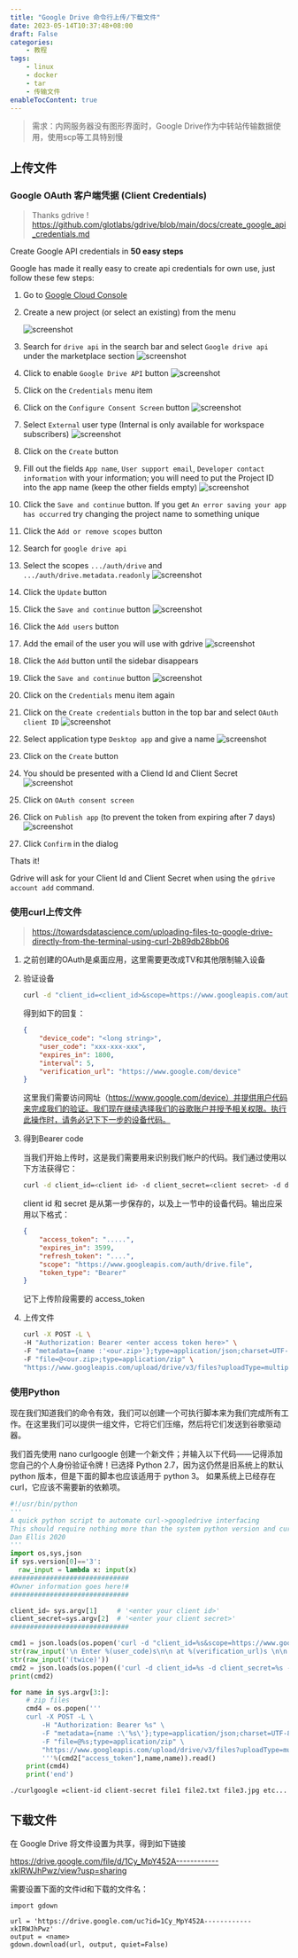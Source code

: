 ```yaml
---
title: "Google Drive 命令行上传/下载文件"
date: 2023-05-14T10:37:48+08:00
draft: False
categories:
    - 教程
tags:
    - linux
    - docker
    - tar
    - 传输文件
enableTocContent: true
---
```


> 需求：内网服务器没有图形界面时，Google Drive作为中转站传输数据使用，使用scp等工具特别慢

## 上传文件

### Google OAuth 客户端凭据 (Client Credentials)

> Thanks gdrive !
> https://github.com/glotlabs/gdrive/blob/main/docs/create_google_api_credentials.md

Create Google API credentials in **50 easy steps**

Google has made it really easy to create api credentials for own use, just follow these few steps:

1. Go to [Google Cloud Console](https://console.cloud.google.com/)

2. Create a new project (or select an existing) from the menu 
   
   ![screenshot](https://user-images.githubusercontent.com/720405/210136984-7ed0eb00-f940-47c2-a1b7-95147e0f6ed8.png)

3. Search for `drive api` in the search bar and select `Google drive api` under the marketplace section ![screenshot](https://user-images.githubusercontent.com/720405/210137041-57633760-eb57-4c87-bacf-a9850c363a63.png)

4. Click to enable `Google Drive API` button ![screenshot](https://user-images.githubusercontent.com/720405/210137243-3f7c1ea6-519b-4c50-afea-577e19fe543d.png)

5. Click on the `Credentials` menu item

6. Click on the `Configure Consent Screen` button ![screenshot](https://user-images.githubusercontent.com/720405/210137298-9c9eb3d1-9420-4bdb-bd98-4e6e778c8ed5.png)

7. Select `External` user type (Internal is only available for workspace subscribers) ![screenshot](https://user-images.githubusercontent.com/720405/210137317-de4b8bea-235d-498d-b78d-b0c37dd96717.png)

8. Click on the `Create` button

9.  Fill out the fields `App name`, `User support email`, `Developer contact information` with your information; you will need to put the Project ID into the app name (keep the other fields empty) ![screenshot](https://user-images.githubusercontent.com/720405/210137365-09aa2294-8984-45ef-9a29-7f485cfbe7ac.png)

10. Click the `Save and continue` button. If you get `An error saving your app has occurred` try changing the project name to something unique

11. Click the `Add or remove scopes` button

12. Search for `google drive api`

13. Select the scopes `.../auth/drive` and `.../auth/drive.metadata.readonly` ![screenshot](https://user-images.githubusercontent.com/720405/210137392-f851aa1e-ea59-4c19-885e-d246992c4dd7.png)

14. Click the `Update` button

15. Click the `Save and continue` button ![screenshot](https://user-images.githubusercontent.com/720405/210137425-44cab632-c885-495d-bb10-3b6e842ed79a.png)

16. Click the `Add users` button

17. Add the email of the user you will use with gdrive ![screenshot](https://user-images.githubusercontent.com/720405/210137458-ec6a6fb3-ea0c-47e8-a8ec-fe230841ba3b.png)

18. Click the `Add` button until the sidebar disappears

19. Click the `Save and continue` button ![screenshot](https://user-images.githubusercontent.com/720405/210137468-9c1fc03e-cb18-4798-a17c-1a6c912f07a8.png)

20. Click on the `Credentials` menu item again

21. Click on the `Create credentials` button in the top bar and select `OAuth client ID` ![screenshot](https://user-images.githubusercontent.com/720405/210137498-dc9102c4-2720-466d-809a-4d8947dbb0a0.png)

22. Select application type `Desktop app` and give a name ![screenshot](https://user-images.githubusercontent.com/720405/210137673-d3a387ab-3bbe-4af3-81c8-7c744aed8bd5.png)

23. Click on the `Create` button

24. You should be presented with a Cliend Id and Client Secret ![screenshot](https://user-images.githubusercontent.com/720405/210137709-587edb53-4703-4ad3-8941-6130f47d0547.png)

25. Click on `OAuth consent screen`

26. Click on `Publish app` (to prevent the token from expiring after 7 days) ![screenshot](https://user-images.githubusercontent.com/720405/216276113-18356d78-c81c-42c1-be2b-49c9b6a6cafe.png)

27. Click `Confirm` in the dialog

Thats it!

Gdrive will ask for your Client Id and Client Secret when using the `gdrive account add` command.

### 使用curl上传文件

> https://towardsdatascience.com/uploading-files-to-google-drive-directly-from-the-terminal-using-curl-2b89db28bb06

1. 之前创建的OAuth是桌面应用，这里需要更改成TV和其他限制输入设备

2. 验证设备

    ```bash
    curl -d "client_id=<client_id>&scope=https://www.googleapis.com/auth/drive.file" https://oauth2.googleapis.com/device/code
    ```

    得到如下的回复：

    ```json
    {
        "device_code": "<long string>",
        "user_code": "xxx-xxx-xxx",
        "expires_in": 1800,
        "interval": 5,
        "verification_url": "https://www.google.com/device"
    }
    ```

    这里我们需要访问网址（https://www.google.com/device）并提供用户代码来完成我们的验证。我们现在继续选择我们的谷歌账户并授予相关权限。执行此操作时，请务必记下下一步的设备代码。

3. 得到Bearer code

    当我们开始上传时，这是我们需要用来识别我们帐户的代码。我们通过使用以下方法获得它：

    ```bash
    curl -d client_id=<client id> -d client_secret=<client secret> -d device_code=<device code> -d grant_type=urn%3Aietf%3Aparams%3Aoauth%3Agrant-type%3Adevice_code https://accounts.google.com/o/oauth2/token
    ```

    client id 和 secret 是从第一步保存的，以及上一节中的设备代码。输出应采用以下格式：

    ```json
    {
        "access_token": ".....",
        "expires_in": 3599,
        "refresh_token": "....",
        "scope": "https://www.googleapis.com/auth/drive.file",
        "token_type": "Bearer"
    }
    ```

    记下上传阶段需要的 access_token

4. 上传文件

    ```bash
    curl -X POST -L \
    -H "Authorization: Bearer <enter access token here>" \
    -F "metadata={name :'<our.zip>'};type=application/json;charset=UTF-8" \
    -F "file=@<our.zip>;type=application/zip" \
    "https://www.googleapis.com/upload/drive/v3/files?uploadType=multipart"
    ```

### 使用Python

现在我们知道我们的命令有效，我们可以创建一个可执行脚本来为我们完成所有工作。在这里我们可以提供一组文件，它将它们压缩，然后将它们发送到谷歌驱动器。 

我们首先使用 nano curlgoogle 创建一个新文件；并输入以下代码——记得添加您自己的个人身份验证令牌！已选择 Python 2.7，因为这仍然是旧系统上的默认 python 版本，但是下面的脚本也应该适用于 python 3。 如果系统上已经存在 curl，它应该不需要新的依赖项。

```python
#!/usr/bin/python
'''
A quick python script to automate curl->googledrive interfacing
This should require nothing more than the system python version and curl. Written for python2.7 (with 3 in mind).
Dan Ellis 2020
'''
import os,sys,json
if sys.version[0]=='3':
  raw_input = lambda x: input(x)
##############################
#Owner information goes here!#
##############################

client_id= sys.argv[1]     # '<enter your client id>'
client_secret=sys.argv[2]  # '<enter your client secret>'
##############################

cmd1 = json.loads(os.popen('curl -d "client_id=%s&scope=https://www.googleapis.com/auth/drive.file" https://oauth2.googleapis.com/device/code'%client_id).read())
str(raw_input('\n Enter %(user_code)s\n\n at %(verification_url)s \n\n Then hit Enter to continue.'%cmd1))
str(raw_input('(twice)'))
cmd2 = json.loads(os.popen(('curl -d client_id=%s -d client_secret=%s -d device_code=%s -d grant_type=urn~~3Aietf~~3Aparams~~3Aoauth~~3Agrant-type~~3Adevice_code https://accounts.google.com/o/oauth2/token'%(client_id,client_secret,cmd1['device_code'])).replace('~~','%')).read())
print(cmd2)

for name in sys.argv[3:]:
    # zip files
    cmd4 = os.popen('''
    curl -X POST -L \
        -H "Authorization: Bearer %s" \
        -F "metadata={name :\'%s\'};type=application/json;charset=UTF-8" \
        -F "file=@%s;type=application/zip" \
        "https://www.googleapis.com/upload/drive/v3/files?uploadType=multipart"
        '''%(cmd2["access_token"],name,name)).read()
    print(cmd4)
    print('end')
```

```bash
./curlgoogle =client-id client-secret file1 file2.txt file3.jpg etc... 
```


## 下载文件

在 Google Drive 将文件设置为共享，得到如下链接

https://drive.google.com/file/d/1Cy_MpY452A------------xkIRWJhPwz/view?usp=sharing

需要设置下面的文件id和下载的文件名：

```
import gdown

url = 'https://drive.google.com/uc?id=1Cy_MpY452A------------xkIRWJhPwz'
output = <name>
gdown.download(url, output, quiet=False)
```